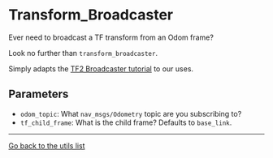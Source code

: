 # Transform_Broadcaster

Ever need to broadcast a TF transform from an Odom frame?

Look no further than `transform_broadcaster`.

Simply adapts the [TF2 Broadcaster tutorial](http://wiki.ros.org/tf2/Tutorials/Writing%20a%20tf2%20broadcaster%20%28Python%29) to our uses.

## Parameters
- `odom_topic`: What `nav_msgs/Odometry` topic are you subscribing to?
- `tf_child_frame`: What is the child frame? Defaults to `base_link`.

---
[Go back to the utils list](../../README.md)
